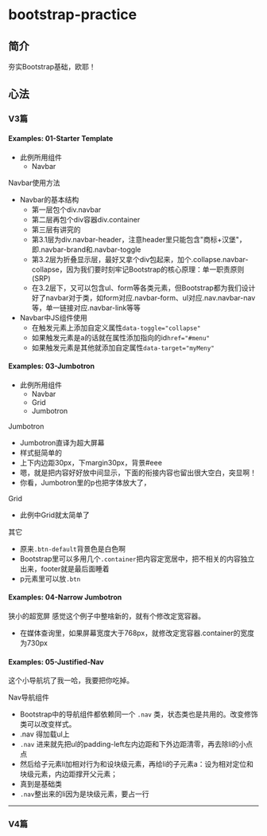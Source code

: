 # bootstrap-practice

## 简介

夯实Bootstrap基础，欧耶！

## 心法

### V3篇

#### Examples: 01-Starter Template 

- 此例所用组件
  - Navbar

Navbar使用方法

  - Navbar的基本结构
    - 第一层包个div.navbar
    - 第二层再包个div容器div.container
    - 第三层有讲究的
    - 第3.1层为div.navbar-header，注意header里只能包含"商标+汉堡"，即.navbar-brand和.navbar-toggle
    - 第3.2层为折叠显示层，最好又拿个div包起来，加个.collapse.navbar-collapse，因为我们要时刻牢记Bootstrap的核心原理：单一职责原则(SRP)
    - 在3.2层下，又可以包含ul、form等各类元素，但Bootstrap都为我们设计好了navbar对于类，如form对应.navbar-form、ul对应.nav.navbar-nav等，单一链接对应.navbar-link等等
  - Navbar中JS组件使用
    - 在触发元素上添加自定义属性`data-toggle="collapse"`
    - 如果触发元素是a的话就在属性添加指向的id`href="#menu"`
    - 如果触发元素是其他就添加自定属性`data-target="myMeny"`

#### Examples: 03-Jumbotron

- 此例所用组件
  - Navbar
  - Grid
  - Jumbotron

Jumbotron
  - Jumbotron直译为超大屏幕
  - 样式挺简单的
  - 上下内边距30px，下margin30px，背景#eee
  - 嗯，就是把内容好好放中间显示，下面的衔接内容也留出很大空白，突显啊！
  - 你看，Jumbotron里的p也把字体放大了，

Grid
  - 此例中Grid就太简单了
  
 其它
   - 原来`.btn-default`背景色是白色啊
   - Bootstrap里可以多用几个`.container`把内容定宽居中，把不相关的内容独立出来，footer就是最后面睡着
   - p元素里可以放`.btn`

#### Examples: 04-Narrow Jumbotron

狭小的超宽屏
感觉这个例子中整啥新的，就有个修改定宽容器。

  - 在媒体查询里，如果屏幕宽度大于768px，就修改定宽容器.container的宽度为730px

#### Examples: 05-Justified-Nav

这个小导航坑了我一哈，我要把你吃掉。

Nav导航组件

- Bootstrap中的导航组件都依赖同一个 `.nav` 类，状态类也是共用的。改变修饰类可以改变样式。
- .nav 得加载ul上
- `.nav` 进来就先把ul的padding-left左内边距和下外边距清零，再去除li的小点点
- 然后给子元素li加相对行为和设块级元素，再给li的子元素a：设为相对定位和块级元素，内边距撑开父元素；
- 真到是基础类
- `.nav`整出来的li因为是块级元素，要占一行

----------

### V4篇